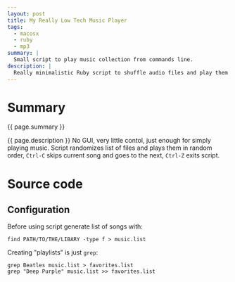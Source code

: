 ```yaml
---
layout: post
title: My Really Low Tech Music Player 
tags:
  - macosx
  - ruby
  - mp3
summary: |
  Small script to play music collection from commands line.
description: |
  Really minimalistic Ruby script to shuffle audio files and play them randomly form disk
---
```


Summary
==========


{{ page.summary }} 


{{ page.description }} No GUI, very little contol, just enough for simply playing music. Script randomizes list of files and plays them in random order, `Ctrl-C` skips current song and goes to the next, `Ctrl-Z` exits script.

Source code
=============

<script src="https://gist.github.com/4115472.js?file=play.rb"></script>

Configuration
--------------

Before using script generate list of songs with:

    find PATH/TO/THE/LIBARY -type f > music.list
  
Creating "playlists" is just `grep`:


    grep Beatles music.list > favorites.list
    grep "Deep Purple" music.list >> favorites.list

